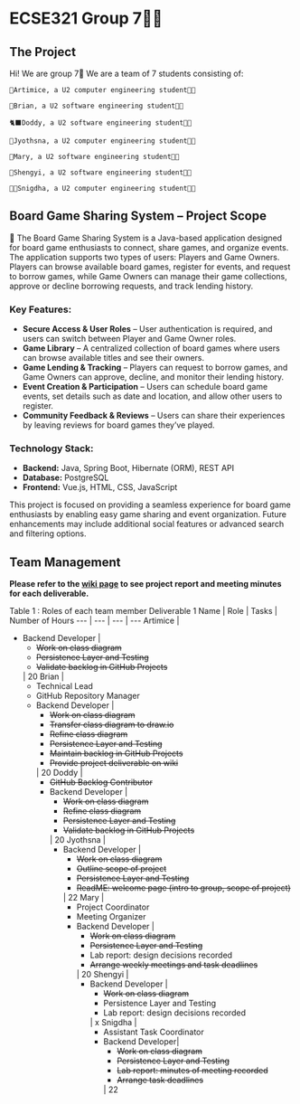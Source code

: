 # ECSE321 Group 7🐻‍❄️
## The Project
Hi! We are group 7🤯 We are a team of 7 students consisting of:

    🪼Artimice, a U2 computer engineering student👩‍💻

    🦑Brian, a U2 software engineering student🧑‍💻

    🐈‍⬛Doddy, a U2 software engineering student🧑‍💻

    🦋Jyothsna, a U2 computer engineering student👩‍💻

    👻Mary, a U2 software engineering student👩‍💻

    🌝Shengyi, a U2 software engineering student👩‍💻

    👸🏽Snigdha, a U2 computer engineering student👩‍💻

## Board Game Sharing System – Project Scope
🎲 The Board Game Sharing System is a Java-based application designed for board game enthusiasts to connect, share games, and organize events. The application supports two types of users: Players and Game Owners. Players can browse available board games, register for events, and request to borrow games, while Game Owners can manage their game collections, approve or decline borrowing requests, and track lending history.
### Key Features:
+ **Secure Access & User Roles** – User authentication is required, and users can switch between Player and Game Owner roles.
+ **Game Library** – A centralized collection of board games where users can browse available titles and see their owners.
+ **Game Lending & Tracking** – Players can request to borrow games, and Game Owners can approve, decline, and monitor their lending history.
+ **Event Creation & Participation** – Users can schedule board game events, set details such as date and location, and allow other users to register.
+ **Community Feedback & Reviews** – Users can share their experiences by leaving reviews for board games they’ve played.
### Technology Stack:
+ **Backend:** Java, Spring Boot, Hibernate (ORM), REST API
+ **Database:** PostgreSQL
+ **Frontend:** Vue.js, HTML, CSS, JavaScript
  
This project is focused on providing a seamless experience for board game enthusiasts by enabling easy game sharing and event organization. Future enhancements may include additional social features or advanced search and filtering options.


## Team Management
**Please refer to the [wiki page](https://github.com/McGill-ECSE321-Winter2025/project-group-7/wiki) to see project report and meeting minutes for each deliverable.**


Table 1 : Roles of each team member Deliverable 1
Name | Role | Tasks | Number of Hours 
--- | --- | --- | ---
Artimice |  <ul><li>Backend Developer | <ul><li>~~Work on class diagram~~</li><li>~~Persistence Layer and Testing~~</li><li>~~Validate backlog in GitHub Projects~~</li></ul> | 20
Brian |  <ul><li>Technical Lead</li><li>GitHub Repository Manager</li><li>Backend Developer | <ul><li>~~Work on class diagram~~</li><li>~~Transfer class diagram to draw.io~~</li><li>~~Refine class diagram~~</li><li>~~Persistence Layer and Testing~~</li><li>~~Maintain backlog in GitHub Projects~~</li><li>~~Provide project deliverable on wiki~~</li></ul> | 20
Doddy | <ul><li>~~GitHub Backlog Contributor~~</li><li>Backend Developer | <ul><li>~~Work on class diagram~~</li><li>~~Refine class diagram~~</li><li>~~Persistence Layer and Testing~~</li><li>~~Validate backlog in GitHub Projects~~</li></ul> | 20
Jyothsna | <ul><li>Backend Developer | <ul><li>~~Work on class diagram~~</li><li>~~Outline scope of project~~</li><li>~~Persistence Layer and Testing~~</li><li>~~ReadME: welcome page (intro to group, scope of project)~~</li></ul> | 22
Mary | <ul><li>Project Coordinator</li><li>Meeting Organizer</li><li>Backend Developer  | <ul><li>~~Work on class diagram~~</li><li>~~Persistence Layer and Testing~~</li><li>Lab report: design decisions recorded</li><li>~~Arrange weekly meetings and task deadlines~~</li></ul> | 20
Shengyi | <ul><li>Backend Developer | <ul><li>~~Work on class diagram~~</li><li>Persistence Layer and Testing</li><li>Lab report: design decisions recorded</li></ul> | x
Snigdha | <ul><li>Assistant Task Coordinator</li><li>Backend Developer| <ul><li>~~Work on class diagram~~</li><li>~~Persistence Layer and Testing~~</li><li>~~Lab report: minutes of meeting recorded~~</li><li>~~Arrange task deadlines~~</li></ul> | 22

